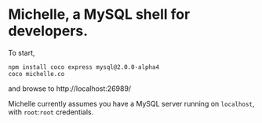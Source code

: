 Michelle, a MySQL shell for developers.
=======================================

To start,

    npm install coco express mysql@2.0.0-alpha4
    coco michelle.co

and browse to http://localhost:26989/

Michelle currently assumes you have a MySQL server running on ``localhost``, with ``root``:``root`` credentials.